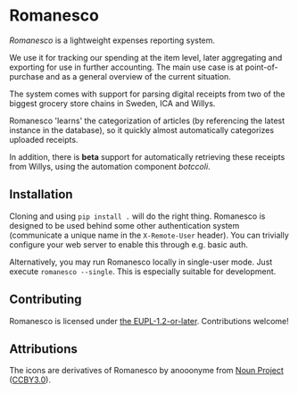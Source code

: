 # Romanesco
*Romanesco* is a lightweight expenses reporting system.

We use it for tracking our spending at the item level,
later aggregating and exporting for use in further accounting.
The main use case is at point-of-purchase and as a general overview
of the current situation.

The system comes with support for parsing digital receipts from two of the biggest
grocery store chains in Sweden, ICA and Willys.

Romanesco 'learns' the categorization of articles (by referencing the latest instance in the database),
so it quickly almost automatically categorizes uploaded receipts.

In addition, there is **beta** support for automatically retrieving these receipts from Willys,
using the automation component _botccoli_.

## Installation
Cloning and using `pip install .` will do the right thing.
Romanesco is designed to be used behind some other authentication system
(communicate a unique name in the `X-Remote-User` header).
You can trivially configure your web server to enable this through e.g. basic auth.

Alternatively, you may run Romanesco locally in single-user mode.
Just execute `romanesco --single`.
This is especially suitable for development.

## Contributing
Romanesco is licensed under [the EUPL-1.2-or-later](https://joinup.ec.europa.eu/collection/eupl/eupl-guidelines-faq-infographics).
Contributions welcome!

## Attributions
The icons are derivatives of Romanesco by anooonyme from [Noun Project](https://thenounproject.com/icon/romanesco-1680562/) ([CCBY3.0](https://creativecommons.org/licenses/by/3.0/)).
